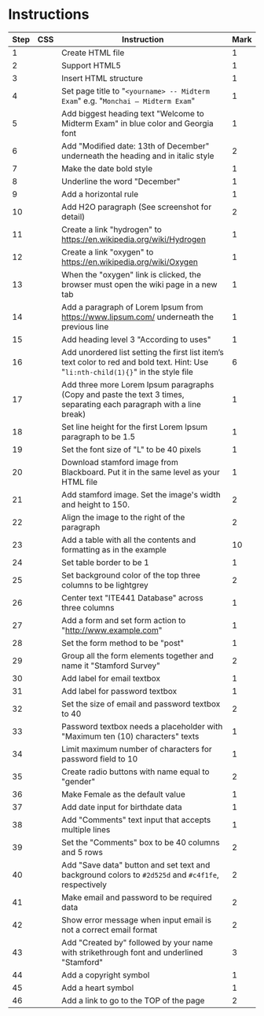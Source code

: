 # Instructions

| Step | CSS | Instruction                                                                                                                         | Mark |
|------|-----|-------------------------------------------------------------------------------------------------------------------------------------|------|
| 1    |     | Create HTML file                                                                                                                    | 1    |
| 2    |     | Support HTML5                                                                                                                       | 1    |
| 3    |     | Insert HTML structure                                                                                                               | 1    |
| 4    |     | Set page title to "`<yourname> -- Midterm Exam`" e.g. "`Monchai – Midterm Exam`"                                                    | 1    |
| 5    |     | Add biggest heading text "Welcome to Midterm Exam" in blue color and Georgia font                                                   | 1    |
| 6    |     | Add "Modified date: 13th of December" underneath the heading and in italic style                                                    | 2    |
| 7    |     | Make the date bold style                                                                                                            | 1    |
| 8    |     | Underline the word "December"                                                                                                       | 1    |
| 9    |     | Add a horizontal rule                                                                                                               | 1    |
| 10   |     | Add H2O paragraph (See screenshot for detail)                                                                                       | 2    |
| 11   |     | Create a link "hydrogen" to https://en.wikipedia.org/wiki/Hydrogen                                                                  | 1    |
| 12   |     | Create a link "oxygen" to https://en.wikipedia.org/wiki/Oxygen                                                                      | 1    |
| 13   |     | When the "oxygen" link is clicked, the browser must open the wiki page in a new tab                                                 | 1    |
| 14   |     | Add a paragraph of Lorem Ipsum from https://www.lipsum.com/ underneath the previous line                                            | 1    |
| 15   |     | Add heading level 3 "According to uses"                                                                                             | 1    |
| 16   |     | Add unordered list setting the first list item’s text color to red and bold text. Hint: Use "`li:nth-child(1){}`" in the style file | 6    |
| 17   |     | Add three more Lorem Ipsum paragraphs (Copy and paste the text 3 times, separating each paragraph with a line break)                | 1    |
| 18   |     | Set line height for the first Lorem Ipsum paragraph to be 1.5                                                                       | 1    |
| 19   |     | Set the font size of "L" to be 40 pixels                                                                                            | 1    |
| 20   |     | Download stamford image from Blackboard. Put it in the same level as your HTML file                                                 | 1    |
| 21   |     | Add stamford image. Set the image's width and height to 150.                                                                        | 2    |
| 22   |     | Align the image to the right of the paragraph                                                                                       | 2    |
| 23   |     | Add a table with all the contents and formatting as in the example                                                                  | 10   |
| 24   |     | Set table border to be 1                                                                                                            | 1    |
| 25   |     | Set background color of the top three columns to be lightgrey                                                                       | 2    |
| 26   |     | Center text "ITE441 Database" across three columns                                                                                  | 1    |
| 27   |     | Add a form and set form action to "http://www.example.com"                                                                          | 1    |
| 28   |     | Set the form method to be "post"                                                                                                    | 1    |
| 29   |     | Group all the form elements together and name it "Stamford Survey"                                                                  | 2    |
| 30   |     | Add label for email textbox                                                                                                         | 1    |
| 31   |     | Add label for password textbox                                                                                                      | 1    |
| 32   |     | Set the size of email and password textbox to 40                                                                                    | 2    |
| 33   |     | Password textbox needs a placeholder with "Maximum ten (10) characters" texts                                                       | 1    |
| 34   |     | Limit maximum number of characters for password field to 10                                                                         | 1    |
| 35   |     | Create radio buttons with name equal to "gender"                                                                                    | 2    |
| 36   |     | Make Female as the default value                                                                                                    | 1    |
| 37   |     | Add date input for birthdate data                                                                                                   | 1    |
| 38   |     | Add "Comments" text input that accepts multiple lines                                                                               | 1    |
| 39   |     | Set the "Comments" box to be 40 columns and 5 rows                                                                                  | 2    |
| 40   |     | Add "Save data" button and set text and background colors to `#2d525d` and `#c4f1fe`, respectively                                  | 2    |
| 41   |     | Make email and password to be required data                                                                                         | 2    |
| 42   |     | Show error message when input email is not a correct email format                                                                   | 2    |
| 43   |     | Add "Created by" followed by your name with strikethrough font and underlined "Stamford"                                            | 3    |
| 44   |     | Add a copyright symbol                                                                                                              | 1    |
| 45   |     | Add a heart symbol                                                                                                                  | 1    |
| 46   |     | Add a link to go to the TOP of the page                                                                                             | 2    |
